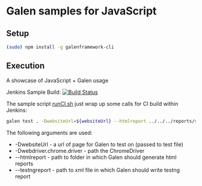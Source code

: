 # Galen samples for JavaScript


## Setup

```bash
(sudo) npm install -g galenframework-cli

```

## Execution

A showcase of JavaScript + Galen usage

Jenkins Sample Build: [![Build Status](https://martinreinhardt-online.de/jenkins/buildStatus/icon?job=Galen_sample_JavaScript)](https://martinreinhardt-online.de/jenkins/view/Galen/job/Galen_sample_JavaScript/)

The sample script [runCI.sh](runCI.sh) just wrap up some calls for CI build within Jenkins:

```bash
galen test . -DwebsiteUrl=${websiteUrl} --htmlreport ../../../reports/shopping-cart --testngreport ../../../reports/shopping-cart/testng.xml  -Dwebdriver.chrome.driver=/opt/dev/chromedriver

```
The following arguments are used:

* -DwebsiteUrl - a url of page for Galen to test on (passed to test file)
* -Dwebdriver.chrome.driver - path the ChromeDriver
* --htmlreport - path to folder in which Galen should generate html reports
* --testngreport - path to xml file in which Galen should write testng report
